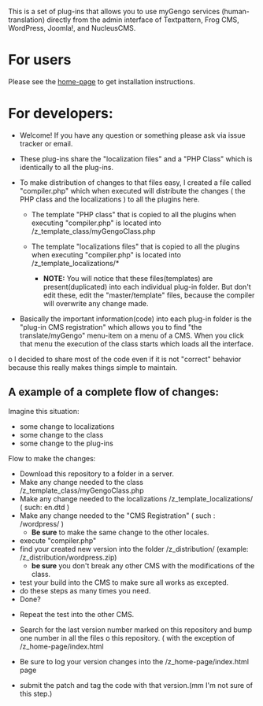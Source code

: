 This is a set of plug-ins that allows you to use myGengo services (human-translation) directly from the admin interface of Textpattern, Frog CMS, WordPress, Joomla!, and NucleusCMS.

For users
=============

Please see the <a href="http://titobouzout.github.com/amyg/">home-page</a> to get installation instructions.

For developers:
=============

* Welcome! If you have any question or something please ask via issue tracker or email.

* These plug-ins share the "localization files" and a "PHP Class" which is identically to all the plug-ins.

* To make distribution of changes to that files easy, I created a file called "compiler.php" which when executed will distribute the changes ( the PHP class and the localizations ) to all the plugins here.
  
  * The template "PHP class" that is copied to all the plugins when executing "compiler.php" is located into /z_template_class/myGengoClass.php
  
  * The template "localizations files" that is copied to all the plugins when executing "compiler.php" is located into /z_template_localizations/*

	  * <b>NOTE:</b> You will notice that these files(templates) are present(duplicated) into each individual plug-in folder. But don't edit these, edit the "master/template" files, because the compiler will overwrite any change made.

* Basically the important information(code) into each plug-in folder is the "plug-in CMS registration" which allows you to find "the translate/myGengo" menu-item on a menu of a CMS. When you click that menu the execution of the class starts which loads all the interface.

o I decided to share most of the code even if it is not "correct" behavior because this really makes things simple to maintain.

A example of a complete flow of changes:
------------------------

Imagine this situation:

 - some change to localizations
 - some change to the class
 - some change to the plug-ins

Flow to make the changes:

* Download this repository to a folder in a server.
* Make any change needed to the class /z_template_class/myGengoClass.php
* Make any change needed to the localizations  /z_template_localizations/ ( such: en.dtd )
* Make any change needed to the "CMS Registration"  ( such : /wordpress/ )
  * <b>Be sure</b> to make the same change to the other locales.
* execute "compiler.php"
* find your created new version into the folder /z_distribution/ (example: /z_distribution/wordpress.zip)
  * <b>be sure</b> you don't break any other CMS with the modifications of the class.
* test your build into the CMS to make sure all works as excepted.
* do these steps as many times you need.
* Done?
 - Repeat the test into the other CMS.
* Search for the last version number marked on this repository and bump one number in all the files o this repository. ( with the exception of /z_home-page/index.html
 - Be sure to log your version changes into the /z_home-page/index.html page
* submit the patch and tag the code with that version.(mm I'm not sure of this step.)

